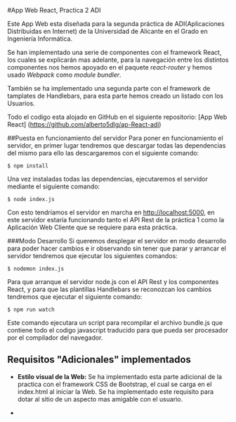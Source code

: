 #App Web React, Practica 2 ADI 

Este App Web esta diseñada para la segunda práctica de ADI(Aplicaciones Distribuidas en Internet) de la Universidad de Alicante en el Grado en Ingeniería Informática.

Se han implementado una serie de componentes con el framework React, los cuales se explicarán mas adelante, para la navegación entre los distintos componentes nos hemos apoyado en el paquete *react-router* y hemos usado *Webpack* como *module bundler*.

También se ha implementado una segunda parte con el framework de tamplates de Handlebars, para esta parte hemos creado un listado con los Usuarios.

Todo el codigo esta alojado en GitHub en el siguiente repositorio: [App Web React] (https://github.com/alberto5dlg/ap-React-adi) 

##Puesta en funcionamiento del servidor
Para poner en funcionamiento el servidor, en primer lugar tendremos que descargar todas las dependencias del mismo para ello las descargaremos con el siguiente comando: 
	
	$ npm install
	
Una vez instaladas todas las dependencias, ejecutaremos el servidor mediante el siguiente comando: 

	$ node index.js 
	
Con esto tendríamos el servidor en marcha en [http://localhost:5000](http://localhost:5000), en este servidor estaría funcionando tanto el API Rest de la práctica 1 como la Aplicación Web Cliente que se requiere para esta práctica. 

###Modo Desarrollo 
Si queremos desplegar el servidor en modo desarrollo para poder hacer cambios e ir observando sin tener que parar y arrancar el servidor tendremos que ejecutar los siguientes comandos: 

	$ nodemon index.js 
	
Para que arranque el servidor node.js con el API Rest y los componentes React, y para que las plantillas Handlebars se reconozcan los cambios tendremos que ejecutar el siguiente comando: 

	$ npm run watch
	
Este comando ejecutara un script para recompilar el archivo bundle.js que contiene todo el codigo javascript traducido para que pueda ser procesador por el compilador del navegador. 


## Requisitos "Adicionales" implementados

- **Estilo visual de la Web:** Se ha implementado esta parte adicional de la practica con el framework CSS de Bootstrap, el cual se carga en el index.html al iniciar la Web. Se ha implementado este requisito para dotar al sitio de un aspecto mas amigable con el usuario. 

- 